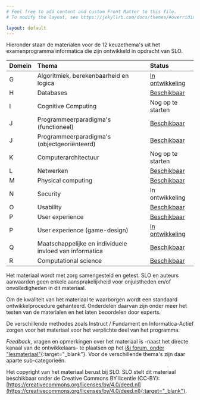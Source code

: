 ```yaml
---
# Feel free to add content and custom Front Matter to this file.
# To modify the layout, see https://jekyllrb.com/docs/themes/#overriding-theme-defaults

layout: default
---
```

Hieronder staan de materialen voor de 12 keuzethema's uit het examenprogramma informatica die zijn ontwikkeld in opdracht van SLO.  


| Domein | Thema | Status
| :---   | :---  | :---
| G | Algoritmiek, berekenbaarheid en logica | [In ontwikkeling](themas/g-algoritmiek)
| H | Databases | [Beschikbaar](themas/h-databases)
| I | Cognitive Computing| Nog op te starten
| J | Programmeerparadigma's (functioneel)| [Beschikbaar](themas/j-programmeerparadigmas)
| J | Programmeerparadigma's (objectgeoriënteerd) | [Beschikbaar](themas/oo-games)
| K | Computerarchitectuur | Nog op te starten
| L | Netwerken | [Beschikbaar](themas/l-netwerken)
| M | Physical computing | [Beschikbaar](themas/m-physical-computing)
| N | Security | In ontwikkeling
| O | Usability | [Beschikbaar](themas/o-usability)
| P | User experience | [Beschikbaar](themas/p-user-experience)
| P | User experience (game-design)|  [In ontwikkeling](themas/gamedesign)
| Q | Maatschappelijke en individuele invloed van informatica | [Beschikbaar](/themas/q-maatschappij-individu)
| R | Computational science |[Beschikbaar](themas/r-computational-science)

Het materiaal wordt met zorg samengesteld en getest. SLO en auteurs aanvaarden geen enkele aansprakelijkheid voor onjuistheden en/of onvolledigheden in dit materiaal.

Om de kwaliteit van het materiaal te waarborgen wordt een standaard ontwikkelprocedure gehanteerd. Onderdelen daarvan zijn onder meer het testen van de materialen en het laten beoordelen door experts.

De verschillende methodes zoals Instruct / Fundament en Informatica-Actief zorgen voor het materiaal voor het verplichte deel van het programma.

*Feedback*, vragen en opmerkingen over het materiaal is -naast het directe kanaal van de ontwikkelaars- te plaatsen op het [i&i forum, onder "lesmateriaal"](https://ieni-forum.infvo.nl/c/lesmateriaal){:target="_blank"}.
Voor de verschillende thema's zijn daar aparte sub-categorieën.

Het copyright van het materiaal berust bij SLO.
SLO stelt dit materiaal beschikbaar onder de Creative Commons BY licentie (CC-BY): [https://creativecommons.org/licenses/by/4.0/deed.nl](https://creativecommons.org/licenses/by/4.0/deed.nl){:target="_blank"}.

